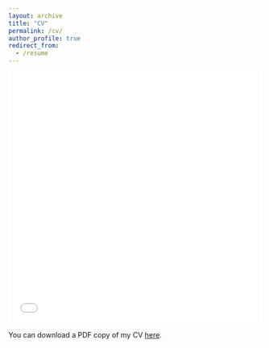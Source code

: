 ```yaml
---
layout: archive
title: "CV"
permalink: /cv/
author_profile: true
redirect_from:
  - /resume
---
```


<iframe src="/files/pdf/CV-Mohammad-Website.pdf" width="100%" height="500" frameborder="no" border="0" marginwidth="0" marginheight="0"></iframe>

You can download a PDF copy of my CV [here](/files/pdf/CV-Mohammad-Website.pdf).
